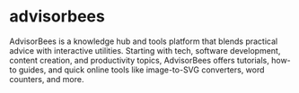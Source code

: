 # advisorbees
AdvisorBees is a knowledge hub and tools platform that blends practical advice with interactive utilities. Starting with tech, software development, content creation, and productivity topics, AdvisorBees offers tutorials, how-to guides, and quick online tools like image-to-SVG converters, word counters, and more.
